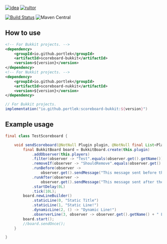 [![idea](https://www.elegantobjects.org/intellij-idea.svg)](https://www.jetbrains.com/idea/)
[![rultor](https://www.rultor.com/b/yegor256/rultor)](https://www.rultor.com/p/portlek/scoreboard)

[![Build Status](https://travis-ci.com/portlek/scoreboard.svg?branch=master)](https://travis-ci.com/portlek/scoreboard)
![Maven Central](https://img.shields.io/maven-central/v/io.github.portlek/scoreboard-common?label=version)
## How to use
```xml
<!-- For Bukkit projects. -->
<dependency>
    <groupId>io.github.portlek</groupId>
    <artifactId>scoreboard-bukkit</artifactId>
    <version>${version}</version>
</dependency>
<!-- For Nukkit projects. -->
<dependency>
    <groupId>io.github.portlek</groupId>
    <artifactId>scoreboard-nukkit</artifactId>
    <version>${version}</version>
</dependency>
```
```groovy
// For Bukkit projects.
implementation("io.github.portlek:scoreboard-bukkit:${version}")
```
## Example usage
```java
final class TestScoreboard {

    void sendScoreboard(@NotNull Plugin plugin, @NotNull final List<Player> players) {
        final BukkitBoard board = BukkitBoard.create(this.plugin)
            .addObserver(this.players)
            .filter(observer -> "Test".equals(observer.get().getName()))
            .removeIf(observer -> "ShouldRemove".equals(observer.get().getName()))
            .runBefore(observer ->
                observer.get().sendMessage("This message sent before the scoreboard sent!"))
            .runAfter(observer ->
                observer.get().sendMessage("This message sent after the scoreboard sent!"))
            .startDelay(0L)
            .tick(10L);
        board.newLineBuilder()
            .staticLine(0, "Static Title")
            .staticLine(1, "Static Line!")
            .dynamicLine(2, () -> "Dynamic Line!")
            .observerLine(3, observer -> observer.get().getName() + " Line!");
        board.start();
        //board.sendOnce();
    }

}
```